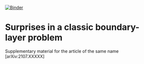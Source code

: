 [![Binder](https://mybinder.org/badge_logo.svg)](https://mybinder.org/v2/gh/duetosymmetry/surprises-in-a-classic-BVP/HEAD)

# Surprises in a classic boundary-layer problem
Supplementary material for the article of the same name [arXiv:2107.XXXXX]
